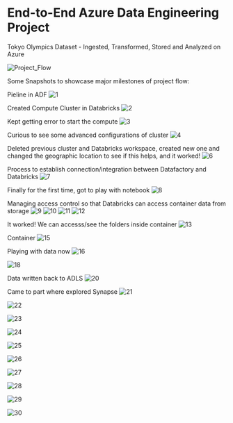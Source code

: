 # End-to-End Azure Data Engineering Project

Tokyo Olympics Dataset - Ingested, Transformed, Stored and Analyzed on Azure

![Project_Flow](https://github.com/Priyank-Sharma-89/Data-Engineering-Projects/assets/23423475/88b480a6-3f0b-499b-acda-e4c9f2c0a7cf)

Some Snapshots to showcase major milestones of project flow:

Pieline in ADF
![1](https://github.com/Priyank-Sharma-89/Data-Engineering-Projects/assets/23423475/08c059fc-5af3-49d8-9ba7-d7d4577865bb)

Created Compute Cluster in Databricks
![2](https://github.com/Priyank-Sharma-89/Data-Engineering-Projects/assets/23423475/55d181c8-cf6f-4d2f-8726-aa6e651d6d2c)

Kept getting error to start the compute
![3](https://github.com/Priyank-Sharma-89/Data-Engineering-Projects/assets/23423475/a6c9817f-c4b7-4208-a0a4-6122042e68ef)

Curious to see some advanced configurations of cluster
![4](https://github.com/Priyank-Sharma-89/Data-Engineering-Projects/assets/23423475/d1e8cf49-6fc3-4333-96c5-958c83067c93)

Deleted previous cluster and Databricks workspace, created new one and changed the geographic location to see if this helps, and it worked!
![6](https://github.com/Priyank-Sharma-89/Data-Engineering-Projects/assets/23423475/4c17ab66-e93f-4654-a2c4-380e5d738056)

Process to establish connection/integration between Datafactory and Databricks
![7](https://github.com/Priyank-Sharma-89/Data-Engineering-Projects/assets/23423475/980e739c-264f-47dc-b9fb-e9a8e3c131d5)

Finally for the first time, got to play with notebook
![8](https://github.com/Priyank-Sharma-89/Data-Engineering-Projects/assets/23423475/a35ef8fc-503c-44aa-aeb0-0edf1168e552)

Managing access control so that Databricks can access container data from storage
![9](https://github.com/Priyank-Sharma-89/Data-Engineering-Projects/assets/23423475/06c24691-b6b7-4d21-9a5f-3a4d0ac95ed9)
![10](https://github.com/Priyank-Sharma-89/Data-Engineering-Projects/assets/23423475/354eee73-84d0-42d2-830f-04e6b7b530d5)
![11](https://github.com/Priyank-Sharma-89/Data-Engineering-Projects/assets/23423475/2833c7cc-4ede-4ceb-809b-759f615e4f79)
![12](https://github.com/Priyank-Sharma-89/Data-Engineering-Projects/assets/23423475/4f5a4ae7-1162-40b5-a09d-0b8692b7af7a)

It worked! We can accesss/see the folders inside container
![13](https://github.com/Priyank-Sharma-89/Data-Engineering-Projects/assets/23423475/c9a9281d-c2f5-46b7-a8d9-29d0c65e5256)

Container
![15](https://github.com/Priyank-Sharma-89/Data-Engineering-Projects/assets/23423475/ca4a9a6c-0fb7-482c-b139-763b3b35a0c0)

Playing with data now
![16](https://github.com/Priyank-Sharma-89/Data-Engineering-Projects/assets/23423475/f1ab7d2a-6354-474a-9d32-5e82255c303e)

![18](https://github.com/Priyank-Sharma-89/Data-Engineering-Projects/assets/23423475/9bde3614-6f18-4f34-a298-c50bdbcac46c)

Data written back to ADLS
![20](https://github.com/Priyank-Sharma-89/Data-Engineering-Projects/assets/23423475/56754a3d-0cfe-4ece-be24-8e4f7f7e41db)

Came to part where explored Synapse
![21](https://github.com/Priyank-Sharma-89/Data-Engineering-Projects/assets/23423475/c564797c-9b27-4e14-ad25-93f278e8f6f4)

![22](https://github.com/Priyank-Sharma-89/Data-Engineering-Projects/assets/23423475/b01e9d1a-4b67-4cfe-9622-1292ec7936b7)

![23](https://github.com/Priyank-Sharma-89/Data-Engineering-Projects/assets/23423475/a4e32a6a-e186-4598-ab69-ece80e793ef0)

![24](https://github.com/Priyank-Sharma-89/Data-Engineering-Projects/assets/23423475/9bc5942a-4969-41da-afb0-ee1a07af0dfa)

![25](https://github.com/Priyank-Sharma-89/Data-Engineering-Projects/assets/23423475/f24fb9cf-3fc3-439d-ba47-1ea70cf4d10a)

![26](https://github.com/Priyank-Sharma-89/Data-Engineering-Projects/assets/23423475/fcee437f-b54c-4c25-957e-f96fe7d07285)

![27](https://github.com/Priyank-Sharma-89/Data-Engineering-Projects/assets/23423475/f6af43d1-a9e0-4004-ba0e-deaaf30e33ab)

![28](https://github.com/Priyank-Sharma-89/Data-Engineering-Projects/assets/23423475/a624394f-e317-4155-b0a2-42f0436948a6)

![29](https://github.com/Priyank-Sharma-89/Data-Engineering-Projects/assets/23423475/5fc5a3fb-d9b4-49d2-9987-75a1c8788249)

![30](https://github.com/Priyank-Sharma-89/Data-Engineering-Projects/assets/23423475/de8e0537-fadb-4bf4-8973-b6eddf386dc0)
